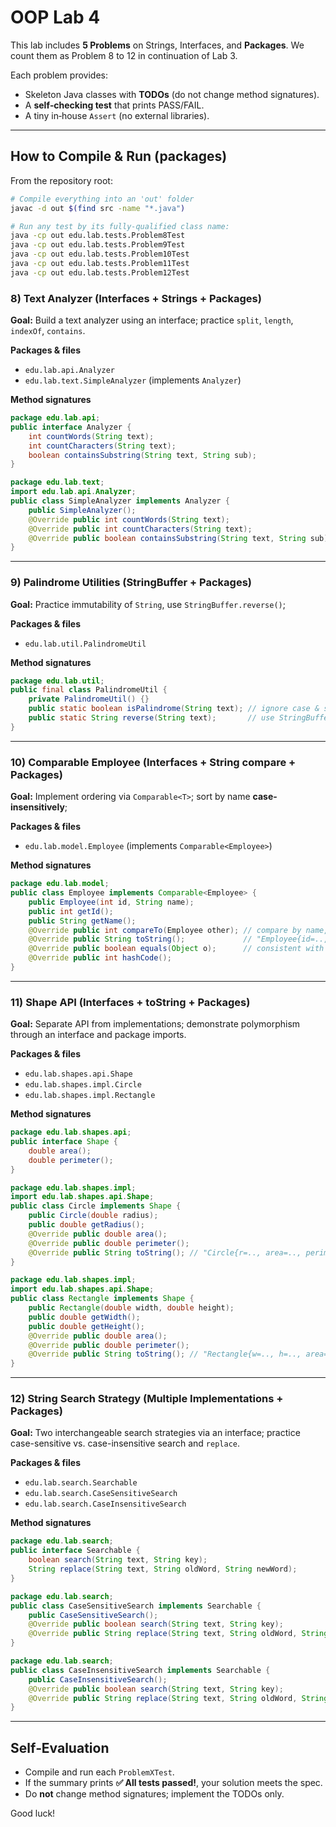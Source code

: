 # OOP Lab 4

This lab includes **5 Problems** on Strings, Interfaces, and **Packages**. We count them as Problem 8 to 12 in continuation of Lab 3.

Each problem provides:
- Skeleton Java classes with **TODOs** (do not change method signatures).
- A **self‑checking test** that prints PASS/FAIL.
- A tiny in‑house `Assert` (no external libraries).

---

## How to Compile & Run (packages)
From the repository root:

```bash
# Compile everything into an 'out' folder
javac -d out $(find src -name "*.java")

# Run any test by its fully‑qualified class name:
java -cp out edu.lab.tests.Problem8Test
java -cp out edu.lab.tests.Problem9Test
java -cp out edu.lab.tests.Problem10Test
java -cp out edu.lab.tests.Problem11Test
java -cp out edu.lab.tests.Problem12Test
```

### 8) Text Analyzer (Interfaces + Strings + Packages)
**Goal:** Build a text analyzer using an interface; practice `split`, `length`, `indexOf`, `contains`.

**Packages & files**
- `edu.lab.api.Analyzer`
- `edu.lab.text.SimpleAnalyzer` (implements `Analyzer`)

**Method signatures**
```java
package edu.lab.api;
public interface Analyzer {
    int countWords(String text);
    int countCharacters(String text);
    boolean containsSubstring(String text, String sub);
}
```
```java
package edu.lab.text;
import edu.lab.api.Analyzer;
public class SimpleAnalyzer implements Analyzer {
    public SimpleAnalyzer();
    @Override public int countWords(String text);
    @Override public int countCharacters(String text);
    @Override public boolean containsSubstring(String text, String sub);
}
```

---

### 9) Palindrome Utilities (StringBuffer + Packages)
**Goal:** Practice immutability of `String`, use `StringBuffer.reverse()`; 

**Packages & files**
- `edu.lab.util.PalindromeUtil`

**Method signatures**
```java
package edu.lab.util;
public final class PalindromeUtil {
    private PalindromeUtil() {}
    public static boolean isPalindrome(String text); // ignore case & spaces
    public static String reverse(String text);       // use StringBuffer.reverse()
}
```

---

### 10) Comparable Employee (Interfaces + String compare + Packages)
**Goal:** Implement ordering via `Comparable<T>`; sort by name **case-insensitively**;

**Packages & files**
- `edu.lab.model.Employee` (implements `Comparable<Employee>`)

**Method signatures**
```java
package edu.lab.model;
public class Employee implements Comparable<Employee> {
    public Employee(int id, String name);
    public int getId();
    public String getName();
    @Override public int compareTo(Employee other); // compare by name, case-insensitive
    @Override public String toString();             // "Employee{id=.., name='..'}"
    @Override public boolean equals(Object o);      // consistent with compareTo by name
    @Override public int hashCode();
}
```

---

### 11) Shape API (Interfaces + toString + Packages)
**Goal:** Separate API from implementations; demonstrate polymorphism through an interface and package imports.

**Packages & files**
- `edu.lab.shapes.api.Shape`
- `edu.lab.shapes.impl.Circle`
- `edu.lab.shapes.impl.Rectangle`

**Method signatures**
```java
package edu.lab.shapes.api;
public interface Shape {
    double area();
    double perimeter();
}
```
```java
package edu.lab.shapes.impl;
import edu.lab.shapes.api.Shape;
public class Circle implements Shape {
    public Circle(double radius);
    public double getRadius();
    @Override public double area();
    @Override public double perimeter();
    @Override public String toString(); // "Circle{r=.., area=.., perim=..}"
}
```
```java
package edu.lab.shapes.impl;
import edu.lab.shapes.api.Shape;
public class Rectangle implements Shape {
    public Rectangle(double width, double height);
    public double getWidth();
    public double getHeight();
    @Override public double area();
    @Override public double perimeter();
    @Override public String toString(); // "Rectangle{w=.., h=.., area=.., perim=..}"
}
```

---

### 12) String Search Strategy (Multiple Implementations + Packages)
**Goal:** Two interchangeable search strategies via an interface; practice case-sensitive vs. case-insensitive search and `replace`.

**Packages & files**
- `edu.lab.search.Searchable`
- `edu.lab.search.CaseSensitiveSearch`
- `edu.lab.search.CaseInsensitiveSearch`

**Method signatures**
```java
package edu.lab.search;
public interface Searchable {
    boolean search(String text, String key);
    String replace(String text, String oldWord, String newWord);
}
```
```java
package edu.lab.search;
public class CaseSensitiveSearch implements Searchable {
    public CaseSensitiveSearch();
    @Override public boolean search(String text, String key);          // use indexOf
    @Override public String replace(String text, String oldWord, String newWord);
}
```
```java
package edu.lab.search;
public class CaseInsensitiveSearch implements Searchable {
    public CaseInsensitiveSearch();
    @Override public boolean search(String text, String key);          // toLowerCase both
    @Override public String replace(String text, String oldWord, String newWord); // case-insensitive replace
}
```

---

## Self‑Evaluation
- Compile and run each `ProblemXTest`. 
- If the summary prints **✅ All tests passed!**, your solution meets the spec.
- Do **not** change method signatures; implement the TODOs only.

Good luck!
